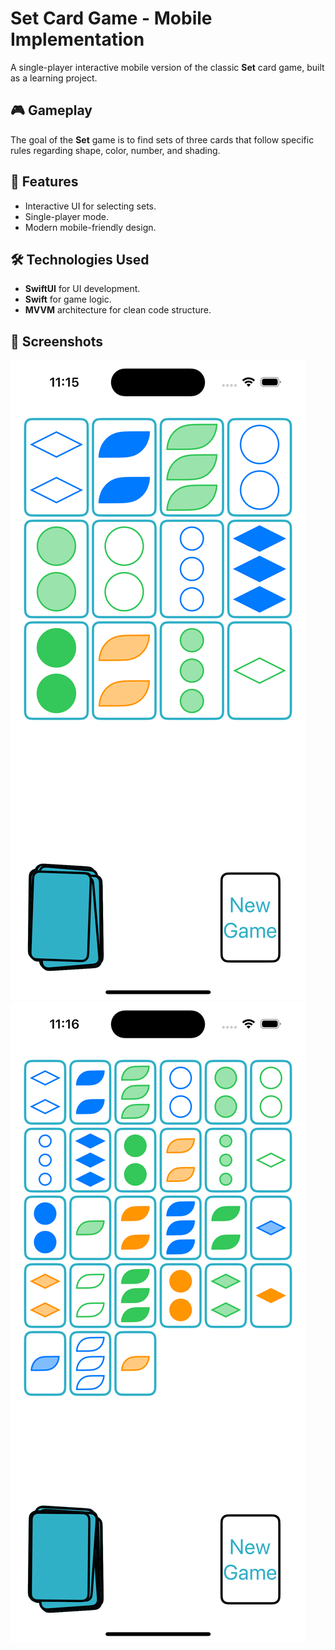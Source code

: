 # Set Card Game - Mobile Implementation

A single-player interactive mobile version of the classic **Set** card game, built as a learning project.

## 🎮 Gameplay
The goal of the **Set** game is to find sets of three cards that follow specific rules regarding shape, color, number, and shading.

## 📌 Features
- Interactive UI for selecting sets.
- Single-player mode.
- Modern mobile-friendly design.

## 🛠 Technologies Used
- **SwiftUI** for UI development.
- **Swift** for game logic.
- **MVVM** architecture for clean code structure.

## 📱 Screenshots
![Screenshot 1](Screenshots/Screenshot1.png)
![Screenshot 2](Screenshots/Screenshot2.png)
